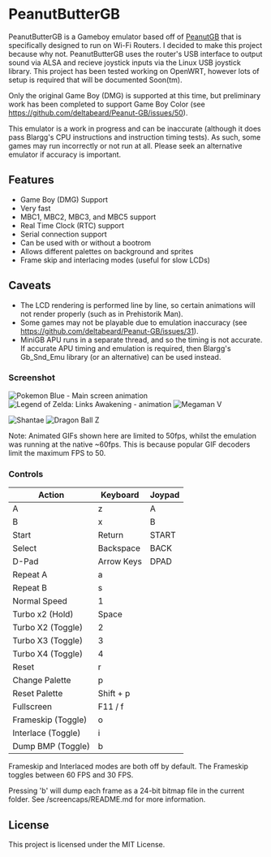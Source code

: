 # PeanutButterGB

PeanutButterGB is a Gameboy emulator based off of [PeanutGB](https://github.com/deltabeard/Peanut-GB)
that is specifically designed to run on Wi-Fi Routers. I decided to make this project because why not.
PeanutButterGB uses the router's USB interface to output sound via ALSA and recieve joystick inputs
via the Linux USB joystick library. This project has been tested working on OpenWRT, however lots of
setup is required that will be documented Soon(tm).

Only the original Game Boy (DMG) is supported at this time, but preliminary work
has been completed to support Game Boy Color
(see https://github.com/deltabeard/Peanut-GB/issues/50).

This emulator is a work in progress and can be inaccurate (although it does pass
Blargg's CPU instructions and instruction timing tests). As such, some games may
run incorrectly or not run at all. Please seek an alternative emulator if
accuracy is important.

## Features

- Game Boy (DMG) Support
- Very fast
- MBC1, MBC2, MBC3, and MBC5 support
- Real Time Clock (RTC) support
- Serial connection support
- Can be used with or without a bootrom
- Allows different palettes on background and sprites
- Frame skip and interlacing modes (useful for slow LCDs)

## Caveats

- The LCD rendering is performed line by line, so certain animations will not
  render properly (such as in Prehistorik Man).
- Some games may not be playable due to emulation inaccuracy
  (see https://github.com/deltabeard/Peanut-GB/issues/31).
- MiniGB APU runs in a separate thread, and so the timing is not accurate. If
  accurate APU timing and emulation is required, then Blargg's Gb_Snd_Emu
  library (or an alternative) can be used instead.

### Screenshot

![Pokemon Blue - Main screen animation](/screencaps/PKMN_BLUE.gif)
![Legend of Zelda: Links Awakening - animation](/screencaps/ZELDA.gif)
![Megaman V](/screencaps/MEGAMANV.png)

![Shantae](/screencaps/SHANTAE.png)
![Dragon Ball Z](/screencaps/DRAGONBALL_BBZP.png)

Note: Animated GIFs shown here are limited to 50fps, whilst the emulation was
running at the native ~60fps. This is because popular GIF decoders limit the
maximum FPS to 50.

### Controls

| Action            | Keyboard   | Joypad |
|-------------------|------------|--------|
| A                 | z          | A      |
| B                 | x          | B      |
| Start             | Return     | START  |
| Select            | Backspace  | BACK   |
| D-Pad             | Arrow Keys | DPAD   |
| Repeat A          | a          |        |
| Repeat B          | s          |        |
| Normal Speed      | 1          |        |
| Turbo x2 (Hold)   | Space      |        |
| Turbo X2 (Toggle) | 2          |        |
| Turbo X3 (Toggle) | 3          |        |
| Turbo X4 (Toggle) | 4          |        |
| Reset             | r          |        |
| Change Palette    | p          |        |
| Reset Palette     | Shift + p  |        |
| Fullscreen        | F11 / f    |        |
| Frameskip (Toggle)| o          |        |
| Interlace (Toggle)| i          |        |
| Dump BMP (Toggle) | b          |        |

Frameskip and Interlaced modes are both off by default. The Frameskip toggles
between 60 FPS and 30 FPS.

Pressing 'b' will dump each frame as a 24-bit bitmap file in the current
folder. See /screencaps/README.md for more information.


## License

This project is licensed under the MIT License.
